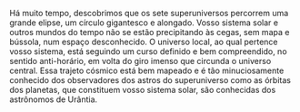 ﻿Há muito tempo, descobrimos que os sete superuniversos percorrem uma grande elipse, um círculo gigantesco e alongado. Vosso sistema solar e outros mundos do tempo não se estão precipitando às cegas, sem mapa e bússola, num espaço desconhecido. O universo local, ao qual pertence vosso sistema, está seguindo um curso definido e bem compreendido, no sentido anti-horário, em volta do giro imenso que circunda o universo central. Essa trajeto cósmico está bem mapeado e é tão minuciosamente conhecido dos observadores dos astros do superuniverso como as órbitas dos planetas, que constituem vosso sistema solar, são conhecidas dos astrônomos de Urântia.